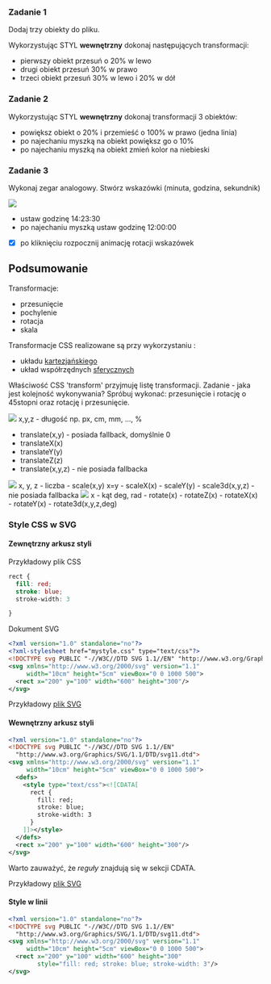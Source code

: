 ### Zadanie 1

Dodaj trzy obiekty do pliku. 

Wykorzystując STYL **wewnętrzny** dokonaj następujących transformacji:
 - pierwszy obiekt przesuń o 20% w lewo
 - drugi obiekt przesuń 30% w prawo
 - trzeci obiekt przesuń 30% w lewo i 20% w dół


### Zadanie 2

Wykorzystując STYL **wewnętrzny** dokonaj transformacji 3 obiektów:
 - powiększ obiekt o 20% i przemieść o 100% w prawo (jedna linia)
 - po najechaniu myszką na obiekt powiększ go o 10%
 - po najechaniu myszką na obiekt zmień kolor na niebieski

### Zadanie 3

Wykonaj zegar analogowy. Stwórz wskazówki (minuta, godzina, sekundnik)

<img src="http://vector.org.pl/inkscape/t11/clock.png">

- ustaw godzinę 14:23:30
- po najechaniu myszką ustaw godzinę 12:00:00
- [x] po kliknięciu rozpocznij animację rotacji wskazówek 



## Podsumowanie
Transformacje:

- przesunięcie
- pochylenie
- rotacja
- skala

Transformacje CSS realizowane są przy wykorzystaniu :
 - układu <a href="http://vector.org.pl/inkscape/t11/kartezjanski.png">kartezjańskiego</a>
 - układ współrzędnych <a href="http://vector.org.pl/inkscape/t11/sferyczny.png">sferycznych</a>


Właściwość CSS 'transform' przyjmuję listę transformacji. 
Zadanie - jaka jest kolejność wykonywania? 
Spróbuj wykonać: przesunięcie i rotację o 45stopni oraz rotację i przesunięcie.

<img src="http://vector.org.pl/inkscape/t11/translate.png">
x,y,z - długość np. px, cm, mm, ..., %

- translate(x,y) - posiada fallback, domyślnie 0
- translateX(x) 
- translateY(y)
- translateZ(z)
- translate(x,y,z) - nie posiada fallbacka

<img src="http://vector.org.pl/inkscape/t11/scale.png">
x, y, z - liczba
- scale(x,y) x=y
- scaleX(x)
- scaleY(y)
- scale3d(x,y,z) - nie posiada fallbacka

<img src="http://vector.org.pl/inkscape/t11/rotate.png">
x - kąt deg, rad
- rotate(x)
- rotateZ(x)
- rotateX(x)
- rotateY(x)
- rotate3d(x,y,z,deg)

### Style CSS w SVG

#### Zewnętrzny arkusz styli

Przykładowy plik CSS

```css
rect {
  fill: red;
  stroke: blue;
  stroke-width: 3

}
```

Dokument SVG

```xml
<?xml version="1.0" standalone="no"?>
<?xml-stylesheet href="mystyle.css" type="text/css"?>
<!DOCTYPE svg PUBLIC "-//W3C//DTD SVG 1.1//EN" "http://www.w3.org/Graphics/SVG/1.1/DTD/svg11.dtd">
<svg xmlns="http://www.w3.org/2000/svg" version="1.1"
     width="10cm" height="5cm" viewBox="0 0 1000 500">
  <rect x="200" y="100" width="600" height="300"/>
</svg>

```

Przykładowy <a href="https://www.w3.org/TR/SVG/images/styling/ExternalCSSStyleSheet.svg">plik SVG</a>

#### Wewnętrzny arkusz styli


```xml
<?xml version="1.0" standalone="no"?>
<!DOCTYPE svg PUBLIC "-//W3C//DTD SVG 1.1//EN" 
  "http://www.w3.org/Graphics/SVG/1.1/DTD/svg11.dtd">
<svg xmlns="http://www.w3.org/2000/svg" version="1.1"
     width="10cm" height="5cm" viewBox="0 0 1000 500">
  <defs>
    <style type="text/css"><![CDATA[
      rect {
        fill: red;
        stroke: blue;
        stroke-width: 3
      }
    ]]></style>
  </defs>
  <rect x="200" y="100" width="600" height="300"/>
</svg>

```

Warto zauważyć, że *reguły* znajdują się w sekcji CDATA. 

Przykładowy <a href="https://www.w3.org/TR/SVG/images/styling/InternalCSSStyleSheet.svg">plik SVG</a>


#### Style w linii


```xml
<?xml version="1.0" standalone="no"?>
<!DOCTYPE svg PUBLIC "-//W3C//DTD SVG 1.1//EN" 
  "http://www.w3.org/Graphics/SVG/1.1/DTD/svg11.dtd">
<svg xmlns="http://www.w3.org/2000/svg" version="1.1"
     width="10cm" height="5cm" viewBox="0 0 1000 500">
  <rect x="200" y="100" width="600" height="300" 
        style="fill: red; stroke: blue; stroke-width: 3"/>
</svg>
```



